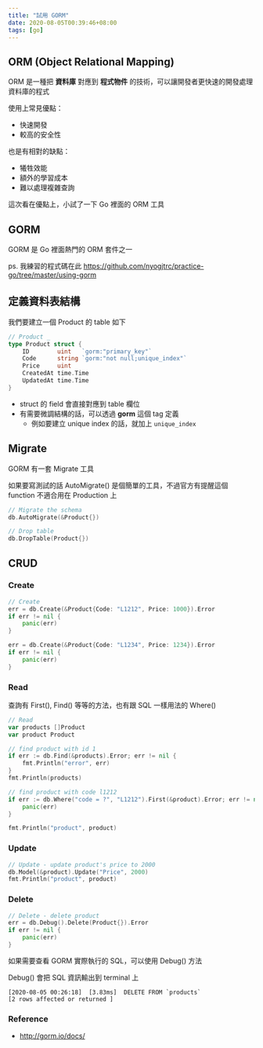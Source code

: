 ```yaml
---
title: "試用 GORM"
date: 2020-08-05T00:39:46+08:00
tags: [go]
---
```


## ORM (Object Relational Mapping)

ORM 是一種把 **資料庫** 對應到 **程式物件** 的技術，可以讓開發者更快速的開發處理資料庫的程式

使用上常見優點：
- 快速開發
- 較高的安全性

也是有相對的缺點：
- 犧牲效能
- 額外的學習成本
- 難以處理複雜查詢

這次看在優點上，小試了一下 Go 裡面的 ORM 工具

## GORM

GORM 是 Go 裡面熱門的 ORM 套件之一

ps. 我練習的程式碼在此 https://github.com/nyogjtrc/practice-go/tree/master/using-gorm

## 定義資料表結構

我們要建立一個 Product 的 table 如下

```go
// Product _
type Product struct {
	ID        uint   `gorm:"primary_key"`
	Code      string `gorm:"not null;unique_index"`
	Price     uint
	CreatedAt time.Time
	UpdatedAt time.Time
}
```

- struct 的 field 會直接對應到 table 欄位
- 有需要微調結構的話，可以透過 **gorm** 這個 tag 定義
	- 例如要建立 unique index 的話，就加上 `unique_index`

## Migrate

GORM 有一套 Migrate 工具

如果要寫測試的話 AutoMigrate() 是個簡單的工具，不過官方有提醒這個 function 不適合用在 Production 上

```go
// Migrate the schema
db.AutoMigrate(&Product{})

// Drop table
db.DropTable(Product{})
```

## CRUD

### Create

```go
// Create
err = db.Create(&Product{Code: "L1212", Price: 1000}).Error
if err != nil {
	panic(err)
}

err = db.Create(&Product{Code: "L1234", Price: 1234}).Error
if err != nil {
	panic(err)
}
```

### Read

查詢有 First(), Find() 等等的方法，也有跟 SQL 一樣用法的 Where()

```go
// Read
var products []Product
var product Product

// find product with id 1
if err := db.Find(&products).Error; err != nil {
	fmt.Println("error", err)
}
fmt.Println(products)

// find product with code l1212
if err := db.Where("code = ?", "L1212").First(&product).Error; err != nil {
	panic(err)
}

fmt.Println("product", product)
```

### Update
```go
// Update - update product's price to 2000
db.Model(&product).Update("Price", 2000)
fmt.Println("product", product)
```

### Delete
```go
// Delete - delete product
err = db.Debug().Delete(Product{}).Error
if err != nil {
	panic(err)
}
```

如果需要查看 GORM 實際執行的 SQL，可以使用 Debug() 方法

Debug() 會把 SQL 資訊輸出到 terminal 上

```
[2020-08-05 00:26:18]  [3.83ms]  DELETE FROM `products`
[2 rows affected or returned ]
```


### Reference

- http://gorm.io/docs/
